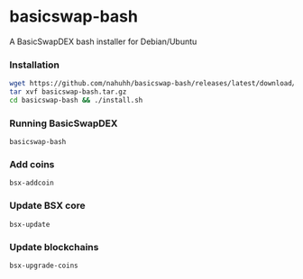 # basicswap-bash
A BasicSwapDEX bash installer for Debian/Ubuntu

### Installation
```bash
wget https://github.com/nahuhh/basicswap-bash/releases/latest/download/basicswap-bash.tar.gz
tar xvf basicswap-bash.tar.gz
cd basicswap-bash && ./install.sh
```
### Running BasicSwapDEX
```
basicswap-bash
```

### Add coins
```
bsx-addcoin
```
### Update BSX core
```
bsx-update
```
### Update blockchains
```
bsx-upgrade-coins
```

